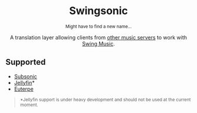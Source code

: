 <h1 align="center">Swingsonic</h1>

<p align="center"><small>Might have to find a new name...</small></p>

<p align="center">A translation layer allowing clients from <a href="#supported">other music servers</a> to work with <a href="[#supported](https://github.com/swing-opensource/swingmusic)">Swing Music</a>.</p>

## Supported

- [Subsonic](https://www.subsonic.org/pages/index.jsp)
- [Jellyfin](https://jellyfin.org/)*
- [Euterpe](https://listen-to-euterpe.eu/)

> <small>*Jellyfin support is under heavy development and should not be used at the current moment.</small>